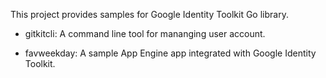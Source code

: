 This project provides samples for Google Identity Toolkit Go library.

- gitkitcli: A command line tool for mananging user account.

- favweekday: A sample App Engine app integrated with Google Identity Toolkit.
